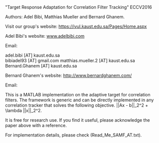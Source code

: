 "Target Response Adaptation for Correlation Filter Tracking" ECCV2016

Authors: Adel Bibi, Matthias Mueller and Bernard Ghanem.

Visit our group's website: https://ivul.kaust.edu.sa/Pages/Home.aspx

Adel Bibi's website: www.adelbibi.com

Email:

   adel.bibi [AT] kaust.edu.sa                
   bibiadel93 [AT] gmail.com
	matthias.mueller.2 [AT] kaust.edu.sa
   Bernard.Ghanem [AT] kaust.edu.sa 


Bernard Ghanem's website: http://www.bernardghanem.com/

Email:


This is a MATLAB implementation on the adaptive target for correlation filters.
The framework is generic and can be directly implemented in any correlation tracker that
solves the following objective. ||Ax - b||_2^2 + \lambda ||x||_2^2.

It is free for research use. If you find it useful, please acknowledge the paper above with a reference.

For implementation details, please check (Read_Me_SAMF_AT.txt).
